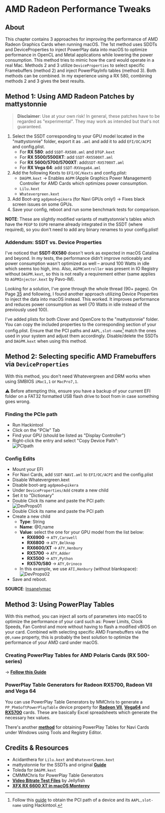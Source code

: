 # AMD Radeon Performance Tweaks

## About
This chapter contains 3 approaches for improving the performance of AMD Radeon Graphics Cards when running macOS. The 1st method uses SDDTs and DeviceProperties to inject PowerPlay data into macOS to optimize performance in OpenCL and Metal applications while lowering the power consumption. This method tries to mimic how the card would operate in a real Mac. Methods 2 and 3 utilize `DeviceProperties` to select specific Framebuffers (method 2) and inject PowerPlayInfo tables (method 3). Both methods can be combined. In my experience using a RX 580, combining methods 2 and 3 gives the best results.

## Method 1: Using AMD Radeon Patches by mattystonnie
> **Disclaimer**: Use at your own risk! In general, these patches have to be regarded as "experimental". They may work as intended but that's not guaranteed.

1. Select the SSDT corresponding to your GPU model located in the "mattystonnie" folder, export it as `.aml` and add it to add `EFI/OC/ACPI` and config.plist.
    - For **RX 580**: add `SSDT-RX580.aml` and `DTGP.kext`
    - For **RX 5500/5500XT**: add `SSDT-RX5500XT.aml` 
    - For **RX 5600/5700/5700XT**: add`SSDT-RX5700XT.aml`
    - For **RX Vega 64**: add `SSDT-RXVega64.aml`
2. Add the following Kexts to `EFI/OC/Kexts` and config.plist:
    - `DAGPM.kext` &rarr; Enables `AGPM` (Apple Graphics Power Management) Controller for AMD Cards which optimizes power consumption.
    - `Lilu.kext`
    - `Whatevergreen.kext`
3. Add Boot-arg `agdpmod=pikera` (for Navi GPUs only!) &rarr; Fixes black screen issues on some GPUs.
4. Save your config, reboot and run some benchmark tests for comparison.

**NOTE**: These are slightly modified variants of mattystonnie's tables which have the `PEGP` to `EGP0` rename already integrated in the SSDT (where required), so you don't need to add any binary renames to your config.plist!

### Addendum: SSDT vs. Device Properties

I've noticed that **SSDT-RX580** doesn't work as expected in macOS Catalina and beyond. In my tests, the performance didn't improve noticeably and power consumption wasn't optimized as well – around 100 Watts in idle which seems too high, imo. Also, `AGPMController` was present in IO Registry without `DAGPM.kext`, so this is not really a requirement either (same applies to `AGPMInjector.kext` by Pavo-IM).   

Looking for a solution, I've gone through the whole thread (90+ pages). On Page [35](https://www.tonymacx86.com/threads/amd-radeon-performance-enhanced-ssdt.296555/page-35#post-2114578) and following, I found another approach utilizing Device Properties to inject the data into macOS instead. This worked. It improves performance and reduces power consumption as well (70 Watts in idle instead of the previously used 100). 

I've added plists for both Clover and OpenCore to the "mattystonnie" folder. You can copy the included properties to the corresponding section of your config.plist. Ensure that the PCI paths and `AAPL,slot-name`[^1] match the ones used in your system and adjust them accordingly. Disable/delete the SSDTs and `DAGPM.kext` when using this method. 

[^1]: Follow this [guide](https://github.com/5T33Z0/OC-Little-Translated/tree/main/11_Graphics/GPU_Tab#3-obtaining-aaplslot-name-for-igpu-and-gpu) to obtain the PCI path of a device and its `AAPL,slot-name` using Hackintool.

## Method 2: Selecting specific AMD Framebuffers via `DeviceProperties`

With this method, you don't need Whatevergreen and DRM works when using SMBIOS `iMac1,1` or `MacPro7,1`. 

:warning: Before attempting this, ensure you have a backup of your current EFI folder on a FAT32 formatted USB flash drive to boot from in case something goes wrong.

### Finding the PCIe path
- Run Hackintool
- Click on the "PCIe" Tab
- Find your GPU (should be listed as "Display Controller")
- Right-click the entry and select "Copy Device Path":</br>![PCIpath](https://user-images.githubusercontent.com/76865553/174430790-a35272cb-70fe-4756-a116-06c0f048e7a0.png)

### Config Edits
- Mount your EFI
- For Navi Cards, add `SSDT-NAVI.aml` to `EFI/OC/ACPI` and the config.plist
- Disable Whatevergreen.kext
- Disable boot-arg `agdpmod=pikera`
- Under `DeviceProperties/Add` create a new child
- Set it to "Dictionary"
- Double Click its name and paste the PCI path:</br>![DevProps01](https://user-images.githubusercontent.com/76865553/174430804-b750e59a-46c7-4f38-aa0f-60977500b976.png)
- Double Click its name and paste the PCI path
- Create a new child
	- **Type**: String
	- **Name**: @0,name
	- **Value**: select the one for your GPU model from the list below:
		- **RX6900** &rarr; `ATY,Carswell`
		- **RX6800** &rarr; `ATY,Belknap`
 		- **RX6600/XT** &rarr; `ATY,Henbury`
		- **RX5700** &rarr; `ATY,Adder`
		- **RX5500** &rarr; `ATY,Python`
		- **RX570/580** &rarr; `ATY,Orinoco`
	- In this example, we use `ATI,Henbury` (without blankspace):</br>![DevProps02](https://user-images.githubusercontent.com/76865553/174430822-f63c0cf0-c8a1-463f-901d-9053e8c7a981.png)
- Save and reboot.

**SOURCE**: [Insanelymac](https://www.insanelymac.com/forum/topic/351969-pre-release-macos-ventura/?do=findComment&comment=2786122)

## Method 3: Using PowerPlay Tables
With this method, you can inject all sorts of parameters into macOS to optimize the performance of your card such as: Power Limits, Clock Speeds, Fan Control and more without having to flash a modified vBIOS on your card. Combined with selecting specific AMD Framebuffers via the `@0,name` property, this is probably the best solution to optimize the performance of your AMD card under macOS.

### Creating PowerPlay Tables for AMD Polaris Cards (RX 500-series)
&rarr; [**Follow this Guide**](https://github.com/5T33Z0/OC-Little-Translated/blob/main/11_Graphics/GPU/AMD_Radeon_Tweaks/Polaris_PowerPlay_Tables.md)

### PowerPlay Table Generators for Radeon RX5700, Radeon VII and Vega 64

You can use PowerPlay Table Generators by MMChris to generate a `PP_PhmSoftPowerPlayTable` device property for [**Radeon VII**](https://www.insanelymac.com/forum/topic/340009-tool-radeon-vii-powerplay-table-generator-oc-uv-fan-curve/), [**Vega64**](https://www.hackintosh-forum.de/forum/thread/39923-tool-vega-64-powerplaytable-generator/) and [**RX5700**](https://www.insanelymac.com/forum/topic/340909-tool-amd-radeon-rx-5700-xt-powerplay-table-generator/) cards. These are basically Excel spreadsheets which generate the necessary hex values. 

There's another [**method**](https://www.insanelymac.com/forum/topic/351276-rx-6600-xt-on-macos-zero-rpm-with-softpowerplaytable/#comment-2779094) for obtaining PowerPlay Tables for Navi Cards under Windows using Tools and Registry Editor.

## Credits & Resources
- Acidanthera for `Lilu.kext` and `WhateverGreen.kext`
- mattystonnie for the SSDTs and original [**Guide**](https://www.tonymacx86.com/threads/amd-radeon-performance-enhanced-ssdt.296555/)
- Toleda for `DAGPM.kext`
- CMMMChris for PowerPlay Table Generators
- [**Video Bitrate Test Files**](https://jell.yfish.us/) by Jellyfish
- [**XFX RX 6600 XT in macOS Monterey**](https://github.com/perez987/rx6600xt-on-macos-monterey)
